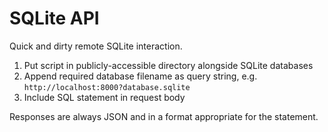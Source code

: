 # SQLite API

Quick and dirty remote SQLite interaction.

1. Put script in publicly-accessible directory alongside SQLite databases
1. Append required database filename as query string, e.g. `http://localhost:8000?database.sqlite`
1. Include SQL statement in request body

Responses are always JSON and in a format appropriate for the statement.
